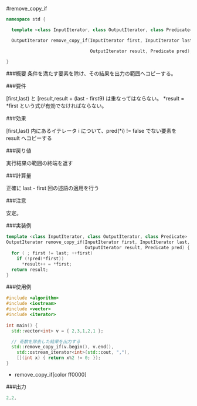 #remove_copy_if

```cpp
namespace std {

  template <class InputIterator, class OutputIterator, class Predicate>

  OutputIterator remove_copy_if(InputIterator first, InputIterator last,

                                OutputIterator result, Predicate pred);

}
```

###概要
条件を満たす要素を除け、その結果を出力の範囲へコピーする。

###要件

[first,last) と [result,result + (last - first9) は重なってはならない。
*result = *first という式が有効でなければならない。

###効果

[first,last) 内にあるイテレータ i について、pred(*i) != false でない要素を result へコピーする

###戻り値

実行結果の範囲の終端を返す

###計算量

正確に last - first 回の述語の適用を行う

###注意

安定。

###実装例

```cpp
template <class InputIterator, class OutputIterator, class Predicate>
OutputIterator remove_copy_if(InputIterator first, InputIterator last,
                              OutputIterator result, Predicate pred) {
  for ( ; first != last; ++first)
    if (!pred(*first))
      *result++ = *first;
  return result;
}
```

###使用例

```cpp
#include <algorithm>
#include <iostream>
#include <vector>
#include <iterator>
 
int main() {
  std::vector<int> v = { 2,3,1,2,1 };

  // 奇数を除去した結果を出力する
  std::remove_copy_if(v.begin(), v.end(),
    std::ostream_iterator<int>(std::cout, ","),
    [](int x) { return x%2 != 0; });
}
```
* remove_copy_if[color ff0000]

###出力
```cpp
2,2,
```
